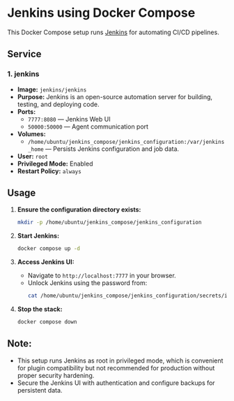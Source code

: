 # Jenkins using Docker Compose

This Docker Compose setup runs [Jenkins](https://www.jenkins.io/) for automating CI/CD pipelines.

##  Service

### 1. **jenkins**
- **Image:** `jenkins/jenkins`
- **Purpose:** Jenkins is an open-source automation server for building, testing, and deploying code.
- **Ports:**
  - `7777:8080` — Jenkins Web UI
  - `50000:50000` — Agent communication port
- **Volumes:**
  - `/home/ubuntu/jenkins_compose/jenkins_configuration:/var/jenkins_home` — Persists Jenkins configuration and job data.
- **User:** `root`
- **Privileged Mode:** Enabled
- **Restart Policy:** `always`

##  Usage

1. **Ensure the configuration directory exists:**
   ```bash
   mkdir -p /home/ubuntu/jenkins_compose/jenkins_configuration
   ```

2. **Start Jenkins:**
   ```bash
   docker compose up -d
   ```

3. **Access Jenkins UI:**
   - Navigate to `http://localhost:7777` in your browser.
   - Unlock Jenkins using the password from:
     ```bash
     cat /home/ubuntu/jenkins_compose/jenkins_configuration/secrets/initialAdminPassword
     ```

4. **Stop the stack:**
   ```bash
   docker compose down
   ```

##  Note:

- This setup runs Jenkins as root in privileged mode, which is convenient for plugin compatibility but not recommended for production without proper security hardening.
- Secure the Jenkins UI with authentication and configure backups for persistent data.
